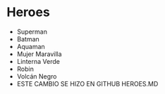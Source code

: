 # Heroes

* Superman
* Batman
* Aquaman
* Mujer Maravilla
* Linterna Verde
* Robin
* Volcán Negro
* ESTE CAMBIO SE HIZO EN GITHUB HEROES.MD
